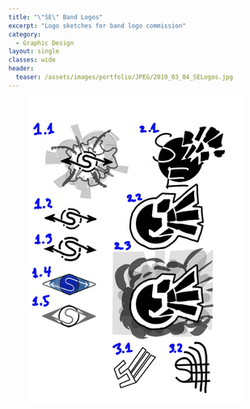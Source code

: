 ```yaml
---
title: "\"SE\" Band Logos"
excerpt: "Logo sketches for band logo commission"
category:
  - Graphic Design
layout: single
classes: wide
header:
  teaser: /assets/images/portfolio/JPEG/2019_03_04_SELogos.jpg
---
```


<figure class="align-center">
	<a href="/assets/images/portfolio/JPEG/2019_03_04_SELogos.jpg"><img src="/assets/images/portfolio/JPEG/2019_03_04_SELogos.jpg"></a>
</figure>
